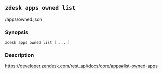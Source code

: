 ## `zdesk apps owned list`

/apps/owned.json

### Synopsis

    zdesk apps owned list [ ... ]

### Description

https://developer.zendesk.com/rest_api/docs/core/apps#list-owned-apps


